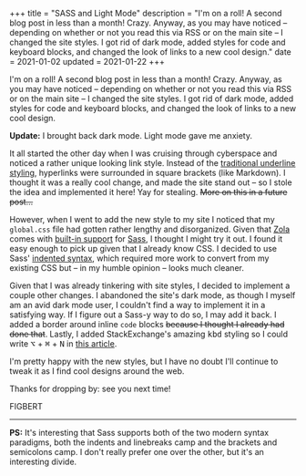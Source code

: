 +++
title = "SASS and Light Mode"
description = "I'm on a roll! A second blog post in less than a month! Crazy. Anyway, as you may have noticed – depending on whether or not you read this via RSS or on the main site – I changed the site styles. I got rid of dark mode, added styles for code and keyboard blocks, and changed the look of links to a new cool design."
date = 2021-01-02
updated = 2021-01-22
+++

I'm on a roll! A second blog post in less than a month! Crazy. Anyway,
as you may have noticed – depending on whether or not you read this
via RSS or on the main site – I changed the site styles. I got rid
of dark mode, added styles for code and keyboard blocks, and changed
the look of links to a new cool design.

**Update:** I brought back dark mode. Light mode gave me anxiety.
<!-- more -->

It all started the other day when I was cruising through cyberspace
and noticed a rather unique looking link style. Instead of the
[traditional underline styling][link-recommendation], hyperlinks were
surrounded in square brackets (like Markdown). I thought it was a
really cool change, and made the site stand out – so I stole the
idea and implemented it here! Yay for stealing. ~~More on this in a
future post...~~

However, when I went to add the new style to my site I noticed that my
`global.css` file had gotten rather lengthy and disorganized. Given
that [Zola][zola] comes with [built-in support][zola-sass] for
[Sass][sass], I thought I might try it out. I found it easy enough to
pick up given that I already know CSS. I decided to use Sass'
[indented syntax][sass-syntax], which required more work to convert
from my existing CSS but – in my humble opinion – looks much
cleaner.

Given that I was already tinkering with site styles, I decided to
implement a couple other changes. I abandoned the site's dark mode,
as though I myself am an avid dark mode user, I couldn't find a way to
implement it in a satisfying way. If I figure out a Sass-y way to do
so, I may add it back. I added a border around inline `code` blocks
~~because I thought I already had done that~~. Lastly, I added
StackExchange's amazing <kbd>kbd</kbd> styling so I could write
<kbd>⌥</kbd> + <kbd>⌘</kbd> + <kbd>N</kbd> in [this article][post].

I'm pretty happy with the new styles, but I have no doubt I'll
continue to tweak it as I find cool designs around the web.

Thanks for dropping by: see you next time!

FIGBERT

---

**PS:** It's interesting that Sass supports both of the two modern
syntax paradigms, both the indents and linebreaks camp and the
brackets and semicolons camp. I don't really prefer one over the
other, but it's an interesting divide.

[link-recommendation]: https://www.w3.org/WAI/WCAG21/Techniques/general/G183
[zola]: https://www.getzola.org/
[zola-sass]: https://www.getzola.org/documentation/content/sass/
[sass]: https://sass-lang.com/
[sass-syntax]: https://sass-lang.com/documentation/syntax
[post]: @/posts/how-to-mirror-your-iphone-to-your-mac.md

